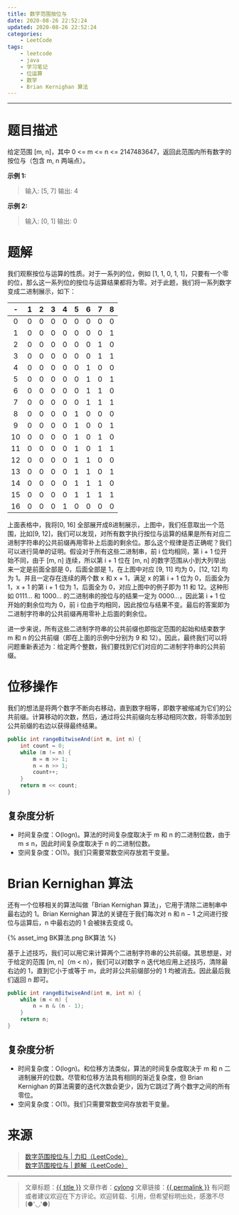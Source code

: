 ```yaml
---
title: 数字范围按位与
date: 2020-08-26 22:52:24
updated: 2020-08-26 22:52:24
categories:
    - LeetCode
tags:
    - leetcode
    - java
    - 学习笔记
    - 位运算
    - 数学
    - Brian Kernighan 算法
---
```

---

# 题目描述

给定范围 [m, n]，其中 0 <= m <= n <= 2147483647，返回此范围内所有数字的按位与（包含 m, n 两端点）。

**示例 1:** 
> 输入: [5, 7]
> 输出: 4

**示例 2:**
> 输入: [0, 1]
> 输出: 0

<!-- more -->

# 题解

我们观察按位与运算的性质。对于一系列的位，例如 [1, 1, 0, 1, 1]，只要有一个零的位，那么这一系列位的按位与运算结果都将为零。对于此题，我们将一系列数字变成二进制展示，如下：

| -  | 1 | 2 | 3 | 4 | 5 | 6 | 7 | 8 |
|:--:|:-:|:-:|:-:|:-:|:-:|:-:|:-:|:-:|
| 0  | 0 | 0 | 0 | 0 | 0 | 0 | 0 | 0 |
| 1  | 0 | 0 | 0 | 0 | 0 | 0 | 0 | 1 |
| 2  | 0 | 0 | 0 | 0 | 0 | 0 | 1 | 0 |
| 3  | 0 | 0 | 0 | 0 | 0 | 0 | 1 | 1 |
| 4  | 0 | 0 | 0 | 0 | 0 | 1 | 0 | 0 |
| 5  | 0 | 0 | 0 | 0 | 0 | 1 | 0 | 1 |
| 6  | 0 | 0 | 0 | 0 | 0 | 1 | 1 | 0 |
| 7  | 0 | 0 | 0 | 0 | 0 | 1 | 1 | 1 |
| 8  | 0 | 0 | 0 | 0 | 1 | 0 | 0 | 0 |
| 9  | 0 | 0 | 0 | 0 | 1 | 0 | 0 | 1 |
| 10 | 0 | 0 | 0 | 0 | 1 | 0 | 1 | 0 |
| 11 | 0 | 0 | 0 | 0 | 1 | 0 | 1 | 1 |
| 12 | 0 | 0 | 0 | 0 | 1 | 1 | 0 | 0 |
| 13 | 0 | 0 | 0 | 0 | 1 | 1 | 0 | 1 |
| 14 | 0 | 0 | 0 | 0 | 1 | 1 | 1 | 0 |
| 15 | 0 | 0 | 0 | 0 | 1 | 1 | 1 | 1 |
| 16 | 0 | 0 | 0 | 1 | 0 | 0 | 0 | 0 |

上面表格中，我将[0, 16] 全部展开成8进制展示，上图中，我们任意取出一个范围，比如[9, 12]，我们可以发现，对所有数字执行按位与运算的结果是所有对应二进制字符串的公共前缀再用零补上后面的剩余位。那么这个规律是否正确呢？我们可以进行简单的证明。假设对于所有这些二进制串，前 i 位均相同，第 i + 1 位开始不同，由于 [m, n] 连续，所以第 i + 1 位在 [m, n] 的数字范围从小到大列举出来一定是前面全部是 0，后面全部是 1，在上图中对应 [9, 11] 均为 0，[12, 12] 均为 1。并且一定存在连续的两个数 x 和 x + 1，满足 x 的第 i + 1 位为 0，后面全为 1，x + 1 的第 i + 1 位为 1，后面全为 0，对应上图中的例子即为 11 和 12。这种形如 0111… 和 1000… 的二进制串的按位与的结果一定为 0000…，因此第 i + 1 位开始的剩余位均为 0，前 i 位由于均相同，因此按位与结果不变。最后的答案即为二进制字符串的公共前缀再用零补上后面的剩余位。
                                                                                                      
进一步来说，所有这些二进制字符串的公共前缀也即指定范围的起始和结束数字 m 和 n 的公共前缀（即在上面的示例中分别为 9 和 12）。因此，最终我们可以将问题重新表述为：给定两个整数，我们要找到它们对应的二进制字符串的公共前缀。

# 位移操作

我们的想法是将两个数字不断向右移动，直到数字相等，即数字被缩减为它们的公共前缀。计算移动的次数，然后，通过将公共前缀向左移动相同次数，将零添加到公共前缀的右边以获得最终结果。

```java
public int rangeBitwiseAnd(int m, int n) {
    int count = 0;
    while (m != n) {
        m = m >> 1;
        n = n >> 1;
        count++;
    }
    return m << count;
}
```

## 复杂度分析

* 时间复杂度：O(logn)。算法的时间复杂度取决于 m 和 n 的二进制位数，由于 m ≤ n，因此时间复杂度取决于 n 的二进制位数。
* 空间复杂度：O(1)。我们只需要常数空间存放若干变量。

# Brian Kernighan 算法

还有一个位移相关的算法叫做「Brian Kernighan 算法」，它用于清除二进制串中最右边的 1。Brian Kernighan 算法的关键在于我们每次对 n 和 n − 1 之间进行按位与运算后，n 中最右边的 1 会被抹去变成 0。

{% asset_img BK算法.png BK算法 %}

基于上述技巧，我们可以用它来计算两个二进制字符串的公共前缀。其思想是，对于给定的范围 [m, n]（m < n），我们可以对数字 n 迭代地应用上述技巧，清除最右边的 1，直到它小于或等于 m，此时非公共前缀部分的 1 均被消去。因此最后我们返回 n 即可。

```java
public int rangeBitwiseAnd(int m, int n) {
    while (m < n) {
        n = n & (n - 1);
    }
    return n;
}
```

## 复杂度分析

* 时间复杂度：O(logn)。和位移方法类似，算法的时间复杂度取决于 m 和 n 二进制展开的位数。尽管和位移方法具有相同的渐近复杂度，但 Brian Kernighan 的算法需要的迭代次数会更少，因为它跳过了两个数字之间的所有零位。
* 空间复杂度：O(1)。我们只需要常数空间存放若干变量。

# 来源
> [数字范围按位与 | 力扣（LeetCode）][1]
> [数字范围按位与 | 题解（LeetCode）][2]

---

> 文章标题：<a href='{{ permalink }}' title='{{ title }}' >{{ title }}</a>
> 文章作者：[cylong](http://www.cylong.com/about/ "cylong")
> 文章链接：<a href='{{ permalink }}' title='{{ title }}' >{{ permalink }}</a>
> 有问题或者建议欢迎在下方评论。欢迎转载、引用，但希望标明出处，感激不尽(●'◡'●)

[1]: https://leetcode-cn.com/problems/bitwise-and-of-numbers-range/ "数字范围按位与 | 力扣（LeetCode）"
[2]: https://leetcode-cn.com/problems/bitwise-and-of-numbers-range/solution/shu-zi-fan-wei-an-wei-yu-by-leetcode-solution/ "数字范围按位与 | 题解（LeetCode）"
